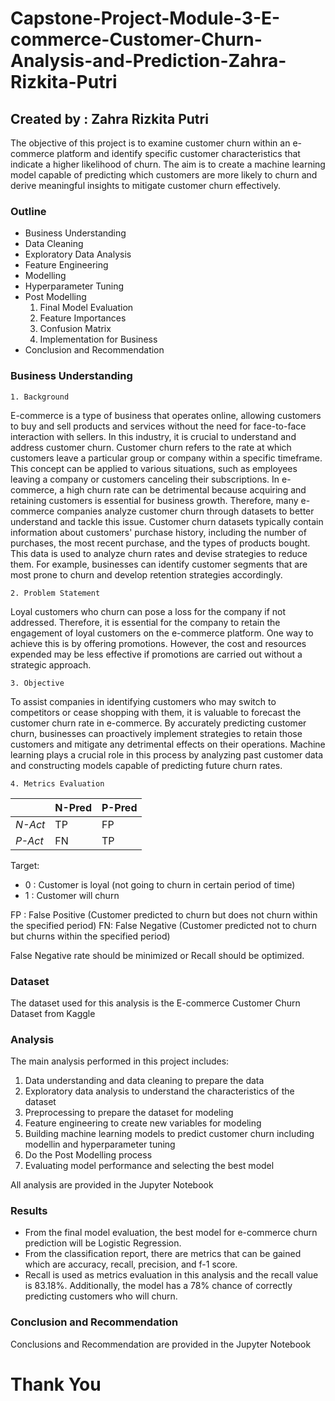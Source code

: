 # Capstone-Project-Module-3-E-commerce-Customer-Churn-Analysis-and-Prediction-Zahra-Rizkita-Putri

## Created by : Zahra Rizkita Putri

The objective of this project is to examine customer churn within an e-commerce platform and identify specific customer characteristics that indicate a higher likelihood of churn. The aim is to create a machine learning model capable of predicting which customers are more likely to churn and derive meaningful insights to mitigate customer churn effectively.

### Outline

- Business Understanding
- Data Cleaning
- Exploratory Data Analysis
- Feature Engineering
- Modelling
- Hyperparameter Tuning
- Post Modelling
    1. Final Model Evaluation
    2. Feature Importances
    3. Confusion Matrix
    4. Implementation for Business
- Conclusion and Recommendation

### Business Understanding
    1. Background
E-commerce is a type of business that operates online, allowing customers to buy and sell products and services without the need for face-to-face interaction with sellers. In this industry, it is crucial to understand and address customer churn.
Customer churn refers to the rate at which customers leave a particular group or company within a specific timeframe. This concept can be applied to various situations, such as employees leaving a company or customers canceling their subscriptions. In e-commerce, a high churn rate can be detrimental because acquiring and retaining customers is essential for business growth. Therefore, many e-commerce companies analyze customer churn through datasets to better understand and tackle this issue.
Customer churn datasets typically contain information about customers' purchase history, including the number of purchases, the most recent purchase, and the types of products bought. This data is used to analyze churn rates and devise strategies to reduce them. For example, businesses can identify customer segments that are most prone to churn and develop retention strategies accordingly.
    
    2. Problem Statement
Loyal customers who churn can pose a loss for the company if not addressed. Therefore, it is essential for the company to retain the engagement of loyal customers on the e-commerce platform. One way to achieve this is by offering promotions. However, the cost and resources expended may be less effective if promotions are carried out without a strategic approach.
        
    3. Objective
To assist companies in identifying customers who may switch to competitors or cease shopping with them, it is valuable to forecast the customer churn rate in e-commerce. By accurately predicting customer churn, businesses can proactively implement strategies to retain those customers and mitigate any detrimental effects on their operations. Machine learning plays a crucial role in this process by analyzing past customer data and constructing models capable of predicting future churn rates.
        
    4. Metrics Evaluation
    
|       | N-Pred| P-Pred |
| --- | --- | --- |
| *N-Act*     | TP | FP |
| *P-Act*      | FN | TP |

Target:   
- 0   : Customer is loyal (not going to churn in certain period of time)
- 1   : Customer will churn

FP : False Positive (Customer predicted to churn but does not churn within the specified period)
FN: False Negative (Customer predicted not to churn but churns within the specified period)

False Negative rate should be minimized or Recall should be optimized.

### Dataset
The dataset used for this analysis is the E-commerce Customer Churn Dataset from Kaggle

### Analysis
The main analysis performed in this project includes:

1. Data understanding and data cleaning to prepare the data
2. Exploratory data analysis to understand the characteristics of the dataset
3. Preprocessing to prepare the dataset for modeling
4. Feature engineering to create new variables for modeling
5. Building machine learning models to predict customer churn including modellin and hyperparameter tuning
6. Do the Post Modelling process
7. Evaluating model performance and selecting the best model

All analysis are provided in the Jupyter Notebook

### Results
- From the final model evaluation, the best model for e-commerce churn prediction will be Logistic Regression. 
- From the classification report, there are metrics that can be gained which are accuracy, recall, precision, and f-1 score. 
- Recall is used as metrics evaluation in this analysis and the recall value is 83.18%. Additionally, the model has a 78% chance of correctly predicting customers who will churn.

### Conclusion and Recommendation
Conclusions and Recommendation are provided in the Jupyter Notebook

# Thank You
